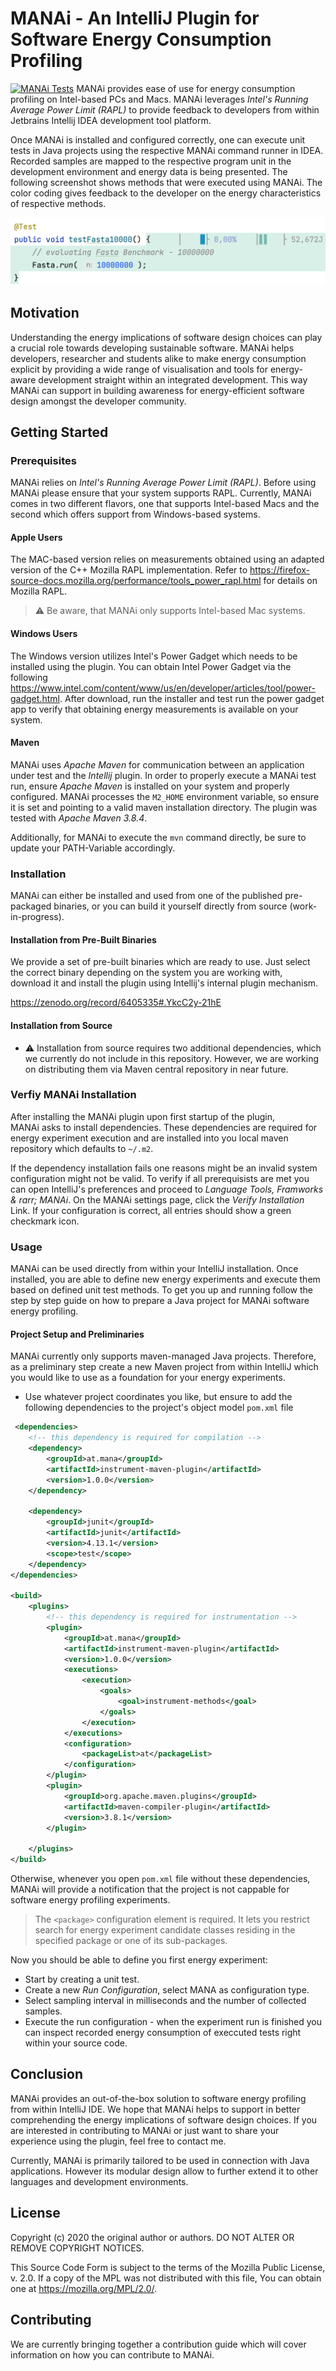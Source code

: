 # MANAi - An IntelliJ Plugin for Software Energy Consumption Profiling
[![MANAi Tests](https://github.com/aschuler84/MANAi/actions/workflows/gradle.yml/badge.svg?branch=main)](https://github.com/aschuler84/MANAi/actions/workflows/gradle.yml)
MANAi provides ease of use for energy consumption profiling on Intel-based PCs and Macs.
MANAi leverages *Intel's Running Average Power Limit (RAPL)* to provide feedback to developers
from within Jetbrains Intellij IDEA development tool platform.

Once MANAi is installed and configured correctly, one can execute unit tests in Java projects
using the respective MANAi command runner in IDEA. Recorded samples are mapped to the respective
program unit in the development environment and
energy data is being presented. The following screenshot shows methods that were
executed using MANAi. The color coding gives feedback to the developer on the energy characteristics
of respective methods.

![](doc/fasta_code.png)

## Motivation
Understanding the energy implications of software design
choices can play a crucial role towards developing
sustainable software. MANAi helps developers, researcher
and students alike to make energy consumption explicit
by providing a wide range of visualisation and tools
for energy-aware development straight within an integrated
development. This way MANAi can support in building awareness
for energy-efficient software design amongst the developer community.

## Getting Started

### Prerequisites
MANAi relies on *Intel's Running Average Power Limit (RAPL)*. Before using MANAi
please ensure that your system supports RAPL.
Currently, MANAi comes in two different flavors, one that supports Intel-based
Macs and the second which offers support from Windows-based systems.

#### Apple Users
The MAC-based version relies on
measurements obtained using an adapted version of the C++ Mozilla RAPL implementation. 
Refer to https://firefox-source-docs.mozilla.org/performance/tools_power_rapl.html
for details on Mozilla RAPL. 

> ⚠️ Be aware, that MANAi only supports Intel-based Mac systems.

#### Windows Users
The Windows version utilizes Intel's Power Gadget which needs to be
installed using the plugin. You can obtain Intel Power Gadget via the following
https://www.intel.com/content/www/us/en/developer/articles/tool/power-gadget.html.
After download, run the installer and test run the power gadget app
to verify that obtaining energy measurements is available on your system.

#### Maven
MANAi uses _Apache Maven_ for communication between an application under test
and the _Intellij_ plugin. In order to properly execute a MANAi test run, ensure
_Apache Maven_ is installed on your system and properly configured.
MANAi processes the `M2_HOME` environment variable, so ensure it is set and pointing
to a valid maven installation directory. The plugin was tested with _Apache Maven 3.8.4_.

Additionally, for MANAi to execute the `mvn` command directly, be sure to update
your PATH-Variable accordingly.

### Installation
MANAi can either be installed and used from one of the published pre-packaged binaries,
or you can build it yourself directly from source (work-in-progress).

#### Installation from Pre-Built Binaries
We provide a set of pre-built binaries which are ready to
use. Just select the correct binary depending on the system
you are working with, download it and install the plugin
using Intellij's internal plugin mechanism.

https://zenodo.org/record/6405335#.YkcC2y-21hE

#### Installation from Source
- ⚠️ Installation from source requires two additional dependencies, which we currently
  do not include in this repository. However, we are working on distributing
  them via Maven central repository in near future.

### Verfiy MANAi Installation
After installing the MANAi plugin upon first startup of the plugin,  
MANAi asks to install dependencies. These dependencies are required
for energy experiment execution and are installed into you local
maven repository which defaults to `~/.m2`.

If the dependency installation fails one reasons might be an invalid 
system configuration might not be valid. To verify if all prerequisists are met
you can open IntelliJ's preferences and proceed to
*Language Tools, Framworks & rarr; MANAi*.
On the MANAi settings page, click the *Verify Installation*
Link. If your configuration is correct, all entries
should show a green checkmark icon.

### Usage

MANAi can be used directly from within your IntelliJ installation.
Once installed, you are able to define new energy experiments
and execute them based on defined unit test methods. To
get you up and running follow the step by step guide
on how to prepare a Java project for MANAi software energy profiling.

#### Project Setup and Preliminaries
MANAi currently only supports maven-managed Java projects.
Therefore, as a preliminary step create a new Maven project from
within IntelliJ which you would like to use as a foundation
for your energy experiments.

- Use whatever project coordinates you like, but ensure to add the following
  dependencies to the project's object model `pom.xml` file

```xml
 <dependencies>
    <!-- this dependency is required for compilation -->
    <dependency>
        <groupId>at.mana</groupId>
        <artifactId>instrument-maven-plugin</artifactId>
        <version>1.0.0</version>
    </dependency>

    <dependency>
        <groupId>junit</groupId>
        <artifactId>junit</artifactId>
        <version>4.13.1</version>
        <scope>test</scope>
    </dependency>
</dependencies>

<build>
    <plugins>
        <!-- this dependency is required for instrumentation -->
        <plugin>
            <groupId>at.mana</groupId>
            <artifactId>instrument-maven-plugin</artifactId>
            <version>1.0.0</version>
            <executions>
                <execution>
                    <goals>
                        <goal>instrument-methods</goal>
                    </goals>
                </execution>
            </executions>
            <configuration>
                <packageList>at</packageList>
            </configuration>
        </plugin>
        <plugin>
            <groupId>org.apache.maven.plugins</groupId>
            <artifactId>maven-compiler-plugin</artifactId>
            <version>3.8.1</version>
        </plugin>

    </plugins>
</build>
```

Otherwise, whenever you open `pom.xml` file without these dependencies, MANAi will provide
a notification that the project is not cappable for software energy
profiling experiments.

>The `<package>` configuration element is required. It lets you restrict search for energy experiment candidate classes residing in the specified package or one of its sub-packages.

Now you should be able to define you first energy experiment:
- Start by creating a unit test.
- Create a new *Run Configuration*, select MANA as configuration type.
- Select sampling interval in milliseconds and the number of collected samples.
- Execute the run configuration - when the experiment run is finished you can inspect recorded energy consumption of execcuted tests right within your source code.

## Conclusion
MANAi provides an out-of-the-box solution
to software energy profiling from within IntelliJ IDE.
We hope that MANAi helps to support in better comprehending
the energy implications of software design choices. If you are
interested in contributing to MANAi or just want to share
your experience using the plugin, feel free to contact me.

Currently, MANAi is primarily tailored to be
used in connection with Java applications.
However its modular design allow to further extend
it to other languages and development environments.

## License
Copyright (c) 2020 the original author or authors. DO NOT ALTER OR REMOVE COPYRIGHT NOTICES.

This Source Code Form is subject to the terms of the Mozilla Public License, v. 2.0. If a copy of the MPL was not distributed with this file, You can obtain one at https://mozilla.org/MPL/2.0/.

## Contributing
We are currently bringing together a contribution guide
which will cover information on how you can contribute to MANAi.
